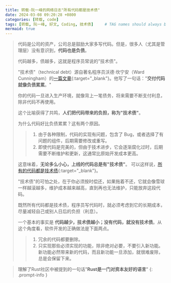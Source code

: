 ```yaml
---
title: 转载·阮一峰的网络日志"所有代码都是技术债"
date: 2024-03-08 09:20:28 +0800
categories: [转载, code]
tags: [转载, 阮一峰, 好文, Coding, 技术债]     # TAG names should always be lowercase
mermaid: true
---
```


> 代码是公司的资产，公司总是鼓励大家多写代码。但是，很多人（尤其是管理层）没有意识到，**代码也是负债**。
> 
> 代码越多，债越多，这就是程序员常说的"技术债"。
>
> "技术债"（technical debt）源自著名程序员沃德·坎宁安（Ward Cunningham）的[一篇文章](https://queue.acm.org/detail.cfm?id=2168798){:target="_blank"}。他写了一句话："**交付代码就像负债累累**。"
>
> 你的代码一旦进入生产环境，就像背上一笔债务，将来需要不断支付利息，除非代码不再使用。
>
> 这个比喻获得了共鸣，**人们把代码带来的负担，称为"技术债"**。
>
> 为什么代码好比负债累累？这有两个原因。
>
> > 1. 由于各种限制，代码的实现有问题，包含了 Bug，或者选择了有问题的组件，后期需要修改或重写。
> > 2. 即使代码是完美的，但由于技术进步，它会逐渐腐化过时，后期需要不断维护和更新，这通常比原始开发成本更高。
>
> 这意味着，**无论多么小心，上线的代码总是有"技术债"**。 可以这样说，[所有的代码都是技术债](https://www.tokyodev.com/articles/all-code-is-technical-debt){:target="_blank"}。
>
> "技术债"的可怕之处，在于你必须按时偿还，如果拖着不还，它就会像雪球一样越滚越多，维护成本越来越高，直到再也无法维护，只能放弃这段代码。
>
> 既然所有代码都是技术债，程序员写代码时，就必须考虑到它的长期成本，尽量减轻自己或别人日后的负担（利息）。
>
> 一个基本的事实是 **代码越少，技术债越小；没有代码，就没有技术债**。从这个角度看，软件开发的正确做法是下面两点。
>
> > 1. 冗余的代码都要删除。
> > 2. 只实现那些必须实现的功能，除非绝对必要，不要引入新功能。新功能必然带来新的代码，而且新功能一旦添加，就很难废除，总是会保留下来。

> 理解了Rust社区中被提到的一句话"**Rust是一门对资本友好的语言**"
{: .prompt-info }
